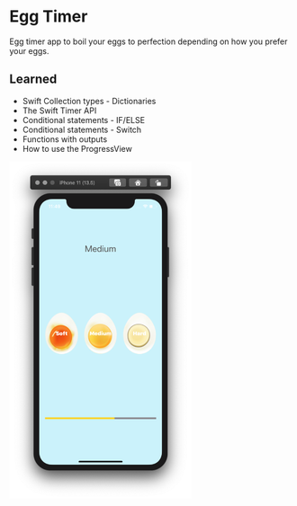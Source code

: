 # Egg Timer

Egg timer app to boil your eggs to perfection depending on how you prefer your eggs. 

## Learned

* Swift Collection types - Dictionaries
* The Swift Timer API
* Conditional statements - IF/ELSE
* Conditional statements - Switch
* Functions with outputs
* How to use the ProgressView
<p>
<img src="Documentation/1.png" height="600px">
</p>
